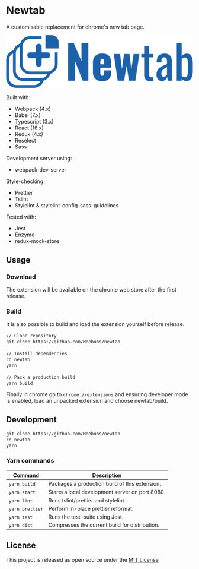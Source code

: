 # Newtab

A customisable replacement for chrome's new tab page.

![Newtab](docs/newtab-stack-horizontal.png)

Built with:

- Webpack (4.x)
- Babel (7.x)
- Typescript (3.x)
- React (16.x)
- Redux (4.x)
- Reselect
- Sass

Development server using:

- webpack-dev-server

Style-checking:

- Prettier
- Tslint
- Stylelint & stylelint-config-sass-guidelines

Tested with:

- Jest
- Enzyme
- redux-mock-store

## Usage

### Download

The extension will be available on the chrome web store after the first release.

### Build

It is also possible to build and load the extension yourself before release.

```
// Clone repository
git clone https://github.com/Meebuhs/newtab

// Install dependencies
cd newtab
yarn

// Pack a production build
yarn build
```

Finally in chrome go to `chrome://extensions` and ensuring developer mode is enabled, load an unpacked extension and choose newtab/build.

## Development

```
git clone https://github.com/Meebuhs/newtab
cd newtab
yarn
```

### Yarn commands

| Command         | Description                                     |
| --------------- | ----------------------------------------------- |
| `yarn build`    | Packages a production build of this extension.  |
| `yarn start`    | Starts a local development server on port 8080. |
| `yarn lint`     | Runs tslint/prettier and stylelint.             |
| `yarn prettier` | Perform in-place prettier reformat.             |
| `yarn test`     | Runs the test-suite using Jest.                 |
| `yarn dist`     | Compresses the current build for distribution.  |

## License

This project is released as open source under the [MIT License](https://opensource.org/licenses/MIT)
